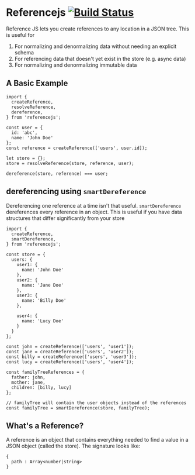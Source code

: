 # Referencejs [![Build Status](https://travis-ci.org/mindblight/referencejs.svg?branch=master)](https://travis-ci.org/mindblight/referencejs)

Reference JS lets you create references to any location in a JSON tree.
This is useful for

1. For normalizing and denormalizing data without needing an explicit schema
2. For referencing data that doesn't yet exist in the store (e.g. async data)
3. For normalizing and denormalizing immutable data

## A Basic Example

    import {
      createReference,
      resolveReference,
      dereference,
    } from 'referencejs';

    const user = {
      id: 'abc',
      name: 'John Doe'
    };
    const reference = createReference(['users', user.id]);

    let store = {};
    store = resolveReference(store, reference, user);

    dereference(store, reference) === user;

## dereferencing using `smartDereference`
Dereferencing one reference at a time isn't that useful. `smartDereference` dereferences
every reference in an object. This is useful if you have data structures that differ
significantly from your store

    import {
      createReference,
      smartDereference,
    } from 'referencejs';

    const store = {
      users: {
        user1: {
          name: 'John Doe'
        },
        user2: {
          name: 'Jane Doe'
        },
        user3: {
          name: 'Billy Doe'
        },

        user4: {
          name: 'Lucy Doe'
        }
      }
    };

    const john = createReference(['users', 'user1']);
    const jane = createReference(['users', 'user2']);
    const billy = createReference(['users', 'user3']);
    const lucy = createReference(['users', 'user4']);

    const familyTreeReferences = {
      father: john,
      mother: jane,
      children: [billy, lucy]
    };

    // familyTree will contain the user objects instead of the references  
    const familyTree = smartDereference(store, familyTree);

## What's a Reference?
A reference is an object that contains everything needed to find a value in a JSON object (called the store).
The signature looks like:

    {
      path : Array<number|string>
    }
